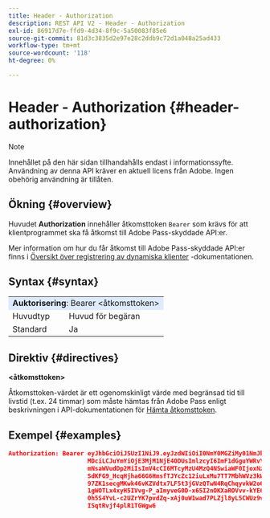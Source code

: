 ```yaml
---
title: Header - Authorization
description: REST API V2 - Header - Authorization
exl-id: 86917d7e-ffd9-4d34-8f9c-5a50083f85e6
source-git-commit: 81d3c3835d2e97e28c2ddb9c72d1a048a25ad433
workflow-type: tm+mt
source-wordcount: '118'
ht-degree: 0%

---
```



# Header - Authorization {#header-authorization}

>[!NOTE]
>
> Innehållet på den här sidan tillhandahålls endast i informationssyfte. Användning av denna API kräver en aktuell licens från Adobe. Ingen obehörig användning är tillåten.

## Ökning {#overview}

Huvudet <b>Authorization</b> innehåller åtkomsttoken `Bearer` som krävs för att klientprogrammet ska få åtkomst till Adobe Pass-skyddade API:er.

Mer information om hur du får åtkomst till Adobe Pass-skyddade API:er finns i [Översikt över registrering av dynamiska klienter](../../../rest-api-dcr/dynamic-client-registration-overview.md) -dokumentationen.

## Syntax {#syntax}

<table style="table-layout:auto">
   <tr>
      <td style="background-color: #DEEBFF;" colspan="2"><b>Auktorisering</b>: Bearer &lt;åtkomsttoken&gt;</td>
   </tr>
   <tr>
      <td>Huvudtyp</td>
      <td>Huvud för begäran</td>
   </tr>
   <tr>
      <td>Standard</td>
      <td>Ja</td>
   </tr>
</table>

## Direktiv {#directives}

<b>&lt;åtkomsttoken></b>

Åtkomsttoken-värdet är ett ogenomskinligt värde med begränsad tid till livstid (t.ex. 24 timmar) som måste hämtas från Adobe Pass enligt beskrivningen i API-dokumentationen för [Hämta åtkomsttoken](../../../rest-api-dcr/apis/dynamic-client-registration-apis-retrieve-access-token.md).

## Exempel {#examples}

```JSON
Authorization: Bearer eyJhbGciOiJSUzI1NiJ9.eyJzdWIiOiI0NmY0MGZiMy01NmJkLTQyYTktOTExYS02YmZmNmEyZmY0
                      MDciLCJuYmYiOjE3MjM1NjE4ODUsImlzcyI6ImF1dGguYWRvYmUuY29tIiwic2NvcGVzIjoiYXBpO
                      mNsaWVudDp2MiIsImV4cCI6MTcyMzU4MzQ4NSwiaWF0IjoxNzIzNTYxODg1fQ.aZUZqwN2fCqNXgX
                      SdKFG9_HcqHjha66G6HmsfTJYcZc12iuLxMu7TT7MbhWVz3kW1jRqgJv8PHhrFSBL5_dgJ1PRSuDg
                      97ZK1secgMKwk46vKZVdtx7LF5t3jGVzQTwN4RqChqyvkW2o67KxVk5xarwJtwB2fwhX_732CYDcv
                      1gWOTLx4xyH5IVvg-P_aImyveG0D-x65I2nOKXaROVvv-kYE6B9OQv_-JBGj72R_yS2AyJQC0R_im
                      0h5S4YvL-c2UZrYK7pvdZq-xAj0uW1wad7PLZjl8yL5CWUz9vzQk2Cmj8adsydjb0u0P3aFrJ0HE9
                      ISqtRvjf4plR1TGWgw6
```
